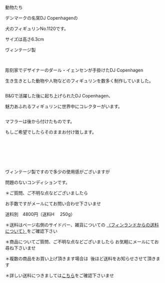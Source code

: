 <link rel="stylesheet" type="text/css" href="/assets/css/styles.css">

動物たち

デンマークの名窯DJ Copenhagenの

犬のフィギュリンNo.1120です。

サイズは高さ6.3cm

ヴィンテージ製

 <img alt="" src="http://blog.cnobi.jp/v1/blog/user/71e35865e9e62f3f9d70420d6124d2ab/1487357597"/>

彫刻家でデザイナーのダール・イェンセンが手掛けたDJ Copenhagen

生き生きとした動物や人物などのフィギュリンを数多く制作していました。

<img alt="" src="http://blog.cnobi.jp/v1/blog/user/71e35865e9e62f3f9d70420d6124d2ab/1487357596"/>

B&amp;Gで活躍した後に起ち上げられたDJ Copenhagen、

魅力あふれるフィギュリンに世界中にコレクターがいます。

<img alt="" src="http://blog.cnobi.jp/v1/blog/user/71e35865e9e62f3f9d70420d6124d2ab/1487357593"/>

マフラーは後から付けたものです。

もしご希望でしたらそのままお付け致します。

  <img alt="" src="http://blog.cnobi.jp/v1/blog/user/71e35865e9e62f3f9d70420d6124d2ab/1487357599"/>  

<img alt="" src="http://blog.cnobi.jp/v1/blog/user/71e35865e9e62f3f9d70420d6124d2ab/1487357598"/>

<img alt="" src="http://blog.cnobi.jp/v1/blog/user/71e35865e9e62f3f9d70420d6124d2ab/1487357592"/> 

<img alt="" src="http://blog.cnobi.jp/v1/blog/user/71e35865e9e62f3f9d70420d6124d2ab/1487357595"/> 

 

<img alt="" src="http://blog.cnobi.jp/v1/blog/user/71e35865e9e62f3f9d70420d6124d2ab/1487357600"/>    

ヴィンテージ製ですので多少の使用感がございますが

 問題のないコンディションです。

 ＊ご質問、ご不明な点などございましたら

 お手数ですがメールにてお問い合わせ下さいませ

 送料別　4800円（送料H　 250g）

＊送料はページ右側のサイドバー、雑貨についての
[〈フィンランドからの送料について〉](https://dkzakka.github.io/2005/03/31/雑貨について.html)をご確認下さい

＊商品についてご質問、ご不明な点などございましたら
お気軽にメールにてお尋ね下さいませ

＊複数の商品をお買い上げ頂きます場合は 
後ほど送料をお知らせさせて頂きます

＊詳しい送料につきましては[こちら](http://dkzakka.blog.shinobi.jp/Entry/3385/)をご確認下さいませ